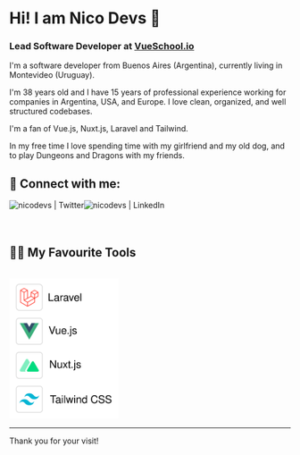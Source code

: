 # Hi! I am Nico Devs 👋

### Lead Software Developer at [VueSchool.io](https://vueschool.io)

I'm a software developer from Buenos Aires (Argentina), currently living in Montevideo (Uruguay).

I'm 38 years old and I have 15 years of professional experience working for companies in Argentina, USA, and Europe. I love clean, organized, and well structured codebases.

I'm a fan of Vue.js, Nuxt.js, Laravel and Tailwind.

In my free time I love spending time with my girlfriend and my old dog, and to play Dungeons and Dragons with my friends.

## 🤝 Connect with me:

[<img align="left" alt="nicodevs | Twitter" src="https://img.shields.io/badge/Twitter-1DA1F2?style=for-the-badge&logo=twitter&logoColor=white" />][twitter]
[<img align="left" alt="nicodevs | LinkedIn" src="https://img.shields.io/badge/LinkedIn-0077B5?style=for-the-badge&logo=linkedin&logoColor=white" />][linkedin]

<br />
<br />
<br />

## 👨‍💻 My Favourite Tools

<br />

<img src="https://raw.githubusercontent.com/nicodevs/nicodevs/main/img/tools.svg" alt="Laravel, Vue.js, Nuxt.js, Tailwind CSS" height="250px">

---



Thank you for your visit!

[twitter]: https://twitter.com/nicodevs
[linkedin]: https://www.linkedin.com/in/nicodevs/




